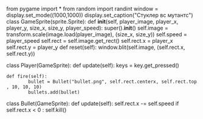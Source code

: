 from pygame import *
from random import randint
window = display.set_mode((1000,1000))
display.set_caption("Стуклер вс мутантс")
class GameSprite(sprite.Sprite):
    def __init__(self, player_image, player_x, player_y, size_x, size_y, player_speed):
        super().__init__()
        self.image = transform.scale(image.load(player_image), (size_x, size_y))
        self.speed = player_speed
        self.rect = self.image.get_rect()
        self.rect.x = player_x
        self.rect.y = player_y
    def reset(self):
        window.blit(self.image, (self.rect.x, self.rect.y))

class Player(GameSprite):
    def update(self):
        keys = key.get_pressed()
        
    def fire(self):
            bullet = Bullet("bullet.png", self.rect.centerx, self.rect.top , 10, 10, 10)
            bullets.add(bullet)

class Bullet(GameSprite):
    def update(self):
        self.rect.x -= self.speed
        if self.rect.x < 0 :
            self.kill()
